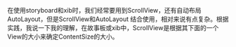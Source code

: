 在使用storyboard和xib时，我们经常要用到ScrollView，还有自动布局AutoLayout，但是ScrollView和AutoLayout 结合使用，相对来说有点复杂。根据实践，我说一下我的理解，在故事板或xib中，ScrollView是根据其下面的一个View的大小来确定ContentSize的大小。
